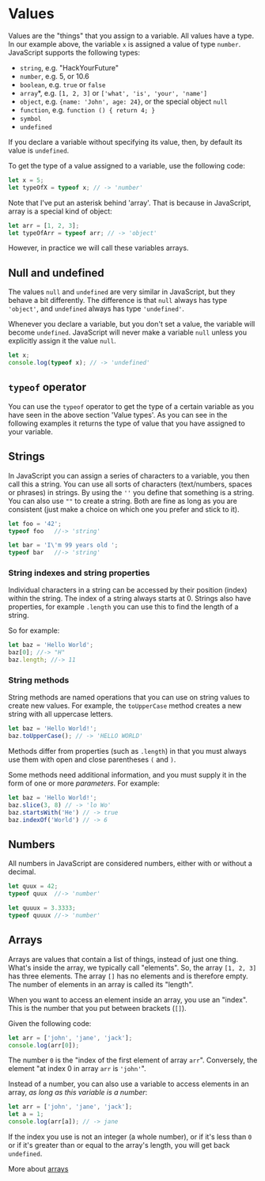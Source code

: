# Values

Values are the "things" that you assign to a variable. All values have a type. In our example above, the variable `x` is assigned a value of type `number`. JavaScript supports the following types:

* `string`, e.g. "HackYourFuture"
* `number`, e.g. 5, or 10.6
* `boolean`, e.g. `true` or `false`
* `array`\*, e.g. `[1, 2, 3]` or `['what', 'is', 'your', 'name']`
* `object`, e.g. `{name: 'John', age: 24}`, or the special object `null`
* `function`, e.g. `function () { return 4; }`
* `symbol`
* `undefined`

If you declare a variable without specifying its value, then, by default its value is `undefined`.

To get the type of a value assigned to a variable, use the following code:

```js
let x = 5;
let typeOfX = typeof x; // -> 'number'
```

Note that I've put an asterisk behind 'array'. That is because in JavaScript, array is a special kind of object:

```js
let arr = [1, 2, 3];
let typeOfArr = typeof arr; // -> 'object'
```

However, in practice we will call these variables arrays.

## Null and undefined

The values `null` and `undefined` are very similar in JavaScript, but they behave a bit differently. The difference is that `null` always has type `'object'`, and `undefined` always has type `'undefined'`.

Whenever you declare a variable, but you don't set a value, the variable will become `undefined`. JavaScript will never make a variable `null` unless you explicitly assign it the value `null`.

```js
let x;
console.log(typeof x); // -> 'undefined'
```


## `typeof` operator

You can use the `typeof` operator to get the type of a certain variable as you have seen in the above section 'Value types'. As you can see in the following examples it returns the type of value that you have assigned to your variable.

## Strings

In JavaScript you can assign a series of characters to a variable, you then call this a string. You can use all sorts of characters (text/numbers, spaces or phrases) in strings. By using the `''` you define that something is a string. You can also use `""` to create a string. Both are fine as long as you are consistent (just make a choice on which one you prefer and stick to it).

```js
let foo = '42';
typeof foo   //-> 'string'

let bar = 'I\'m 99 years old ';
typeof bar   //-> 'string'
```

### String indexes and string properties

Individual characters in a string can be accessed by their position (index) within the string. The index of a string always starts at 0.
Strings also have properties, for example `.length` you can use this to find the length of a string.

So for example:
```js
let baz = 'Hello World';
baz[0]; //-> "H"
baz.length; //-> 11
```

### String methods

String methods are named operations that you can use on string values to create new values. For example, the `toUpperCase` method creates a new string with all uppercase letters.

```js
let baz = 'Hello World!';
baz.toUpperCase(); // -> 'HELLO WORLD'
```

Methods differ from properties (such as `.length`) in that you must always use them with open and close parentheses `(` and `)`.

Some methods need additional information, and you must supply it in the form of one or more _parameters_. For example:

```js
let baz = 'Hello World!';
baz.slice(3, 8) // -> 'lo Wo'
baz.startsWith('He') // -> true
baz.indexOf('World') // -> 6
```

## Numbers

All numbers in JavaScript are considered numbers, either with or without a decimal.

```js
let quux = 42;
typeof quux  //-> 'number'

let quuux = 3.3333;
typeof quuux //-> 'number'

```


## Arrays

Arrays are values that contain a list of things, instead of just one thing. What's inside the array, we typically call "elements". So, the array `[1, 2, 3]` has three elements. The array `[]` has no elements and is therefore empty. The number of elements in an array is called its "length".

When you want to access an element inside an array, you use an "index". This is the number that you put between brackets (`[]`).

Given the following code:

```js
let arr = ['john', 'jane', 'jack'];
console.log(arr[0]);
```

The number `0` is the "index of the first element of array `arr`". Conversely, the element "at index 0 in array `arr` is `'john'`".

Instead of a number, you can also use a variable to access elements in an array, *as long as this variable is a number*:

```js
let arr = ['john', 'jane', 'jack'];
let a = 1;
console.log(arr[a]); // -> jane
```

If the index you use is not an integer (a whole number), or if it's less than `0` or if it's greater than or equal to the array's length, you will get back `undefined`.

More about [arrays](https://developer.mozilla.org/en-US/docs/Web/JavaScript/Reference/Global_Objects/Array)
